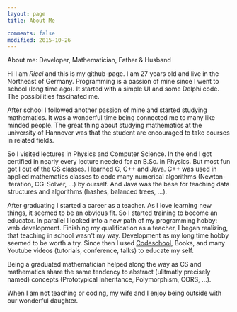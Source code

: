 ```yaml
---
layout: page
title: About Me

comments: false
modified: 2015-10-26
---
```


About me: Developer, Mathematician, Father & Husband

Hi I am *Ricci* and this is my github-page. I am 27 years old and live in the Northeast of Germany. Programming is a passion of mine since I went to school (long time ago). It started with a simple UI and some Delphi code. The possibilities fascinated me.

After school I followed another passion of mine and started studying mathematics. It was a wonderful time being connected me to many like minded people. The great thing about studying mathematics at the university of Hannover was that the student are encouraged to take courses in related fields.

So I visited lectures in Physics and Computer Science. In the end I got certified in nearly every lecture needed for an B.Sc. in Physics. But most fun got I out of the CS classes. I learned C, C++ and Java. C++ was used in applied mathematics classes to code many numerical algorithms (Newton-iteration, CG-Solver, ...) by ourself. And Java was the base for teaching data structures and algorithms (hashes, balanced trees, ...).

After graduating I started a career as a teacher. As I love learning new things, it seemed to be an obvious fit. So I started training to become an educator. In parallel I looked into a new path of my programming hobby: web development.
Finishing my qualification as a teacher, I began realizing, that teaching in school wasn't my way. Development as my long time hobby seemed to be worth a try. Since then I used [Codeschool](https://www.codeschool.com/users/983359), Books, and many Youtube videos (tutorials, conference, talks) to educate my self.

Being a graduated mathematician helped along the way as CS and mathematics share the same tendency to abstract (ulitmatly precisely named) concepts (Prototypical Inheritance, Polymorphism, CORS, ...).

When I am not teaching or coding, my wife and I enjoy being outside with our wonderful daughter.
